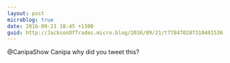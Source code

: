 ```yaml
---
layout: post
microblog: true
date: 2016-09-21 18:45 +1300
guid: http://JacksonOfTrades.micro.blog/2016/09/21/t778470287310401536.html
---
```

@CanipaShow Canipa why did you tweet this?
